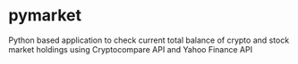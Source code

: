 # pymarket
Python based application to check current total balance of crypto and stock market holdings using Cryptocompare API and Yahoo Finance API 
